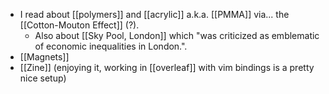- I read about [[polymers]] and [[acrylic]] a.k.a. [[PMMA]] via... the [[Cotton-Mouton Effect]] (?).
  - Also about [[Sky Pool, London]] which "was criticized as emblematic of economic inequalities in London.".
- [[Magnets]]
- [[Zine]] (enjoying it, working in [[overleaf]] with vim bindings is a pretty nice setup)
